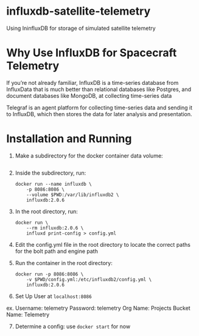 # influxdb-satellite-telemetry
Using IninfluxDB for storage of simulated satellite telemetry

# Why Use InfluxDB for Spacecraft Telemetry
If you’re not already familiar, InfluxDB is a time-series database from InfluxData that is much better than relational databases like Postgres, and document databases like MongoDB, at collecting time-series data

Telegraf is an agent platform for collecting time-series data and sending it to InfluxDB, which then stores the data for later analysis and presentation.

# Installation and Running
1. Make a subdirectory for the docker container data volume: 
    ```mkdir ./influxdb-docker-data-volume && cd $_
    ```

2. Inside the subdirectory, run: 
    ```
    docker run --name influxdb \
        -p 8086:8086 \
        --volume $PWD:/var/lib/influxdb2 \
        influxdb:2.0.6
    ```

3. In the root directory, run: 
    ```
    docker run \
        --rm influxdb:2.0.6 \
        influxd print-config > config.yml
    ```

4. Edit the config.yml file in the root directory to locate the correct paths for the bolt path and engine path

5. Run the container in the root directory:
    ```
    docker run -p 8086:8086 \
        -v $PWD/config.yml:/etc/influxdb2/config.yml \
        influxdb:2.0.6
    ```

6. Set Up User at ```localhost:8086```

ex. Username: telemetry
    Password: telemetry
    Org Name: Projects
    Bucket Name: Telemetry

7. Determine a config: use ```docker start``` for now